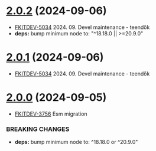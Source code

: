 # [2.0.2](https://github.com/TechTeamer/acl/compare/2.0.1...2.0.2) (2024-09-06)

- [FKITDEV-5034](https://youtrack.techteamer.com/issue/FKITDEV-5034) 2024. 09. Devel maintenance - teendők
- **deps:** bump minimum node to: "^18.18.0 || >=20.9.0"

# [2.0.1](https://github.com/TechTeamer/acl/compare/2.0.0...2.0.1) (2024-09-06)

- [FKITDEV-5034](https://youtrack.techteamer.com/issue/FKITDEV-5034) 2024. 09. Devel maintenance - teendők

# [2.0.0](https://github.com/TechTeamer/acl/compare/1.2.1...2.0.0) (2024-09-05)

- [FKITDEV-3756](https://youtrack.techteamer.com/issue/FKITDEV-3756) Esm migration

### BREAKING CHANGES

- **deps:** bump minimum node to: ^18.18.0 or ^20.9.0"
